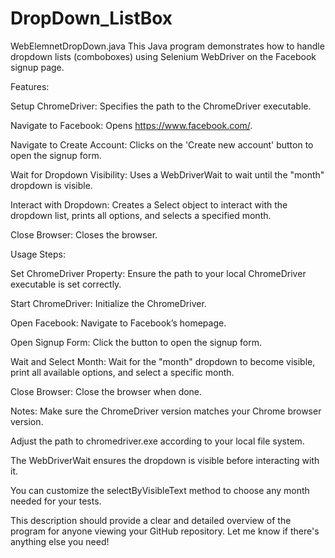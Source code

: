 # DropDown_ListBox
WebElemnetDropDown.java
This Java program demonstrates how to handle dropdown lists (comboboxes) using Selenium WebDriver on the Facebook signup page.

Features:

Setup ChromeDriver: Specifies the path to the ChromeDriver executable.

Navigate to Facebook: Opens https://www.facebook.com/.

Navigate to Create Account: Clicks on the 'Create new account' button to open the signup form.

Wait for Dropdown Visibility: Uses a WebDriverWait to wait until the "month" dropdown is visible.

Interact with Dropdown: Creates a Select object to interact with the dropdown list, prints all options, and selects a specified month.

Close Browser: Closes the browser.

Usage Steps:

Set ChromeDriver Property: Ensure the path to your local ChromeDriver executable is set correctly.

Start ChromeDriver: Initialize the ChromeDriver.

Open Facebook: Navigate to Facebook’s homepage.

Open Signup Form: Click the button to open the signup form.

Wait and Select Month: Wait for the "month" dropdown to become visible, print all available options, and select a specific month.

Close Browser: Close the browser when done.

Notes:
Make sure the ChromeDriver version matches your Chrome browser version.

Adjust the path to chromedriver.exe according to your local file system.

The WebDriverWait ensures the dropdown is visible before interacting with it.

You can customize the selectByVisibleText method to choose any month needed for your tests.

This description should provide a clear and detailed overview of the program for anyone viewing your GitHub repository. Let me know if there's anything else you need!
